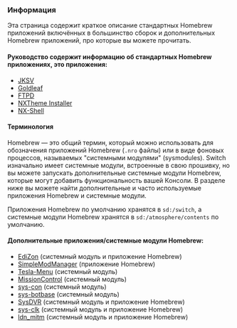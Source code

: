 ### **Информация**

Эта страница содержит краткое описание стандартных Homebrew приложений включённых в большинство сборок и дополнительных Homebrew приложений, про которые вы можете прочитать.


#### Руководство содержит информацию об стандартных Homebrew приложениях, это приложения:

- [JKSV](jksv.md)
- [Goldleaf](goldleaf.md)
- [FTPD](ftpd.md)
- [NXTheme Installer](nxtheme-installer.md)
- [NX-Shell](nx-shell.md)


#### Терминология

Homebrew — это общий термин, который можно использовать для обозначения приложений Homebrew (`.nro` файлы) или в виде фоновых процессов, называемых "системными модулями" (sysmodules). Switch изначально имеет системные модули, встроенные в свою прошивку, но вы можете запускать дополнительные системные модули Homebrew, которые могут добавить функциональность вашей Консоли. В разделе ниже вы можете найти дополнительные и часто используемые приложения Homebrew и системные модули.


Приложения Homebrew по умолчанию хранятся в `sd:/switch`, а системные модули Homebrew хранятся в `sd:/atmosphere/contents` по умолчанию.


#### Дополнительные приложения/системные модули Homebrew:

- [EdiZon](edizon.md) (системный модуль и приложение Homebrew)
- [SimpleModManager](simplemodmanager.md) (приложение Homebrew)
- [Tesla-Menu](tesla-menu.md) (системный модуль)
- [MissionControl](mission-control.md) (системный модуль)
- [sys-con](sys-con.md) (системный модуль)
- [sys-botbase](sys-botbase.md) (системный модуль)
- [SysDVR](sysdvr.md) (системный модуль и приложение Homebrew)
- [sys-clk](sys-clk.md) (системный модуль и приложение Homebrew)
- [ldn_mitm](ldn_mitm.md) (системный модуль и приложение Homebrew)



